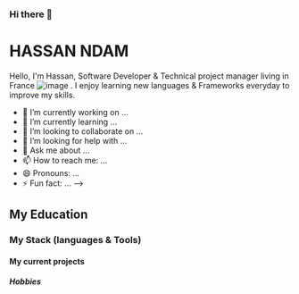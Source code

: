 ### Hi there 👋

<h1>HASSAN NDAM</h1>

Hello, I'm Hassan, Software Developer & Technical project manager living in France ![image](https://github.com/HassanNdam/HassanNdam/assets/95439762/24fe892e-7345-451a-b9e2-5733058e3d84)
. I enjoy learning new languages & Frameworks everyday to improve my skills.   

- 🔭 I’m currently working on ...
- 🌱 I’m currently learning ...
- 👯 I’m looking to collaborate on ...
- 🤔 I’m looking for help with ...
- 💬 Ask me about ...
- 📫 How to reach me: ...
- 😄 Pronouns: ...
- ⚡ Fun fact: ...
-->


<h2>My Education</h2>

<h3>My Stack (languages & Tools) </h3>

<h4>My current projects</h4>

<h5>Hobbies</h5>

